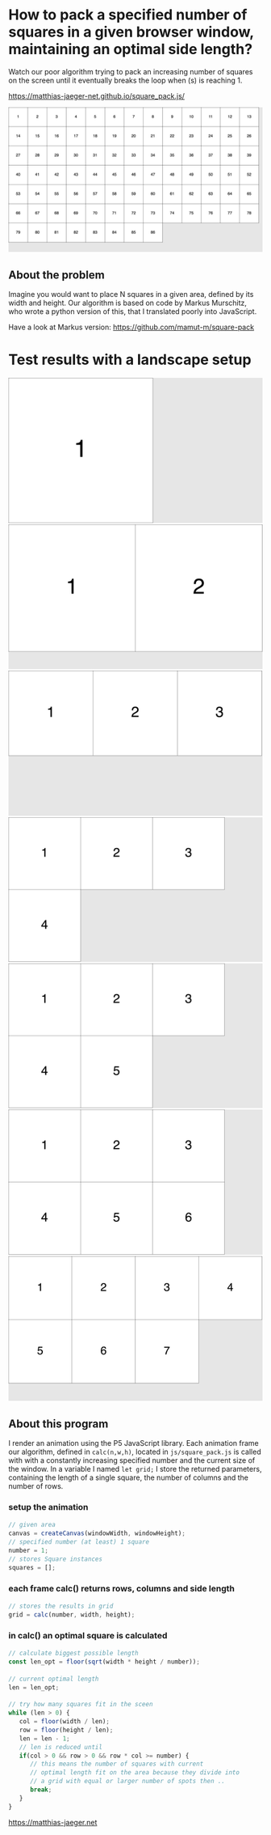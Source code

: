 # How to pack a specified number of squares in a given browser window, maintaining an optimal side length?

Watch our poor algorithm trying to pack an increasing
number of squares on the screen until it eventually breaks
the loop when (s) is reaching 1.

https://matthias-jaeger-net.github.io/square_pack.js/

![Frame 86](output/Frame-86.jpg)

## About the problem  
Imagine you would want to place N squares in a given area,
defined by its width and height. Our algorithm is based on code
by Markus Murschitz, who wrote a python version of this, that
I translated poorly into JavaScript.

Have a look at Markus version: https://github.com/mamut-m/square-pack

# Test results with a landscape setup

![Frame 1](output/Frame-1.jpg)
![Frame 2](output/Frame-2.jpg)
![Frame 3](output/Frame-3.jpg)
![Frame 4](output/Frame-4.jpg)
![Frame 5](output/Frame-5.jpg)
![Frame 6](output/Frame-6.jpg)
![Frame 7](output/Frame-7.jpg)

## About this program  

I render an animation using the P5 JavaScript library.
Each animation frame our algorithm, defined in `calc(n,w,h)`,
located in `js/square_pack.js` is called with with a constantly
increasing specified number and the current size of the window.
In a variable I named `let grid;` I store the returned parameters,
containing the length of a single square, the number of columns and
the number of rows.

### setup the animation
```JavaScript
// given area
canvas = createCanvas(windowWidth, windowHeight);
// specified number (at least) 1 square
number = 1;
// stores Square instances
squares = [];
```

### each frame calc() returns rows, columns and side length
```JavaScript
// stores the results in grid
grid = calc(number, width, height);
```

### in calc() an optimal square is calculated
```JavaScript
// calculate biggest possible length
const len_opt = floor(sqrt(width * height / number));

// current optimal length
len = len_opt;

// try how many squares fit in the sceen
while (len > 0) {
   col = floor(width / len);
   row = floor(height / len);
   len = len - 1;
   // len is reduced until
   if(col > 0 && row > 0 && row * col >= number) {
      // this means the number of squares with current
      // optimal length fit on the area because they divide into
      // a grid with equal or larger number of spots then ..
      break;
   }
}
```


https://matthias-jaeger.net
